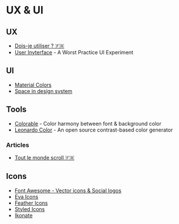# UX & UI

## UX

- [Dois-je utiliser ? :fr:](https://www.doisjeutiliser.fr/)
- [User Inyterface](https://userinyerface.com/game.html) - A Worst Practice UI Experiment

## UI

- [Material Colors](https://material.io/design/color/the-color-system.html#tools-for-picking-colors)
- [Space in design system](https://medium.com/eightshapes-llc/space-in-design-systems-188bcbae0d62)

## Tools

- [Colorable](https://colorable.jxnblk.com/) - Color harmony between font & background color
- [Leonardo Color](https://leonardocolor.io) - An open source contrast-based color generator

### Articles

- [Tout le monde scroll :fr:](https://www.testapic.com/informations-pratiques/actualites/design-conception/tout-le-monde-scroll/)

## Icons

- [Font Awesome - Vector icons & Social logos](https://fontawesome.com/icons)
- [Eva Icons](https://akveo.github.io/eva-icons/#/)
- [Feather Icons](https://feathericons.com/)
- [Styled Icons](https://styled-icons.js.org/)
- [Ikonate](https://ikonate.com/)

